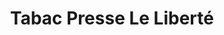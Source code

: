 ---
title: "Tabac Presse Le Liberté"
url: /castelnau-le-lez/tabac-presse-le-liberte/
shop: Zeitungen
---